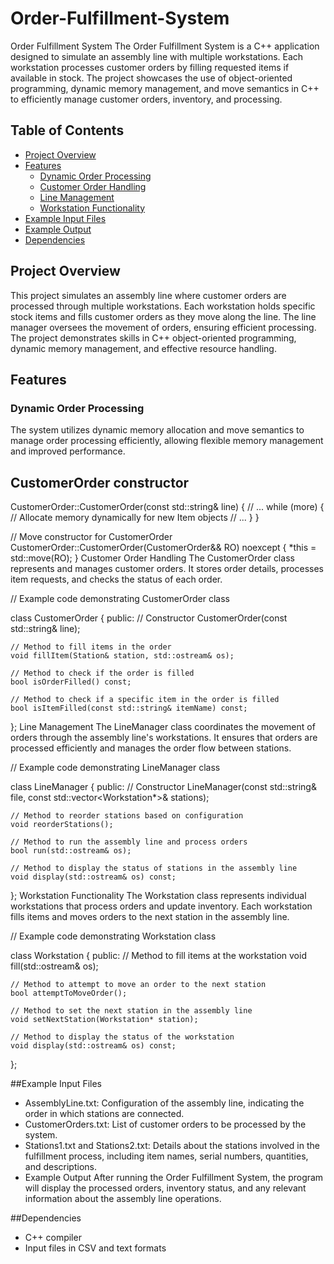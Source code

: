 # Order-Fulfillment-System
Order Fulfillment System
The Order Fulfillment System is a C++ application designed to simulate an assembly line with multiple workstations. Each workstation processes customer orders by filling requested items if available in stock. The project showcases the use of object-oriented programming, dynamic memory management, and move semantics in C++ to efficiently manage customer orders, inventory, and processing.

## Table of Contents

- [Project Overview](#project-overview)
- [Features](#features)
  - [Dynamic Order Processing](#dynamic-order-processing)
  - [Customer Order Handling](#customer-order-handling)
  - [Line Management](#line-management)
  - [Workstation Functionality](#workstation-functionality)
- [Example Input Files](#example-input-files)
- [Example Output](#example-output)
- [Dependencies](#dependencies)

## Project Overview

This project simulates an assembly line where customer orders are processed through multiple workstations. Each workstation holds specific stock items and fills customer orders as they move along the line. The line manager oversees the movement of orders, ensuring efficient processing. The project demonstrates skills in C++ object-oriented programming, dynamic memory management, and effective resource handling.

## Features

### Dynamic Order Processing

The system utilizes dynamic memory allocation and move semantics to manage order processing efficiently, allowing flexible memory management and improved performance.



## CustomerOrder constructor
CustomerOrder::CustomerOrder(const std::string& line) {
    // ...
    while (more) {
        // Allocate memory dynamically for new Item objects
        // ...
    }
}

// Move constructor for CustomerOrder
CustomerOrder::CustomerOrder(CustomerOrder&& RO) noexcept {
    *this = std::move(RO);
}
Customer Order Handling
The CustomerOrder class represents and manages customer orders. It stores order details, processes item requests, and checks the status of each order.

// Example code demonstrating CustomerOrder class

class CustomerOrder {
public:
    // Constructor
    CustomerOrder(const std::string& line);

    // Method to fill items in the order
    void fillItem(Station& station, std::ostream& os);

    // Method to check if the order is filled
    bool isOrderFilled() const;

    // Method to check if a specific item in the order is filled
    bool isItemFilled(const std::string& itemName) const;
};
Line Management
The LineManager class coordinates the movement of orders through the assembly line's workstations. It ensures that orders are processed efficiently and manages the order flow between stations.

// Example code demonstrating LineManager class

class LineManager {
public:
    // Constructor
    LineManager(const std::string& file, const std::vector<Workstation*>& stations);

    // Method to reorder stations based on configuration
    void reorderStations();

    // Method to run the assembly line and process orders
    bool run(std::ostream& os);

    // Method to display the status of stations in the assembly line
    void display(std::ostream& os) const;
};
Workstation Functionality
The Workstation class represents individual workstations that process orders and update inventory. Each workstation fills items and moves orders to the next station in the assembly line.

// Example code demonstrating Workstation class

class Workstation {
public:
    // Method to fill items at the workstation
    void fill(std::ostream& os);

    // Method to attempt to move an order to the next station
    bool attemptToMoveOrder();

    // Method to set the next station in the assembly line
    void setNextStation(Workstation* station);

    // Method to display the status of the workstation
    void display(std::ostream& os) const;
};

##Example Input Files
- AssemblyLine.txt: Configuration of the assembly line, indicating the order in which stations are connected.
- CustomerOrders.txt: List of customer orders to be processed by the system.
- Stations1.txt and Stations2.txt: Details about the stations involved in the fulfillment process, including item names, serial numbers, quantities, and descriptions.
- Example Output
After running the Order Fulfillment System, the program will display the processed orders, inventory status, and any relevant information about the assembly line operations.

##Dependencies
- C++ compiler
- Input files in CSV and text formats

